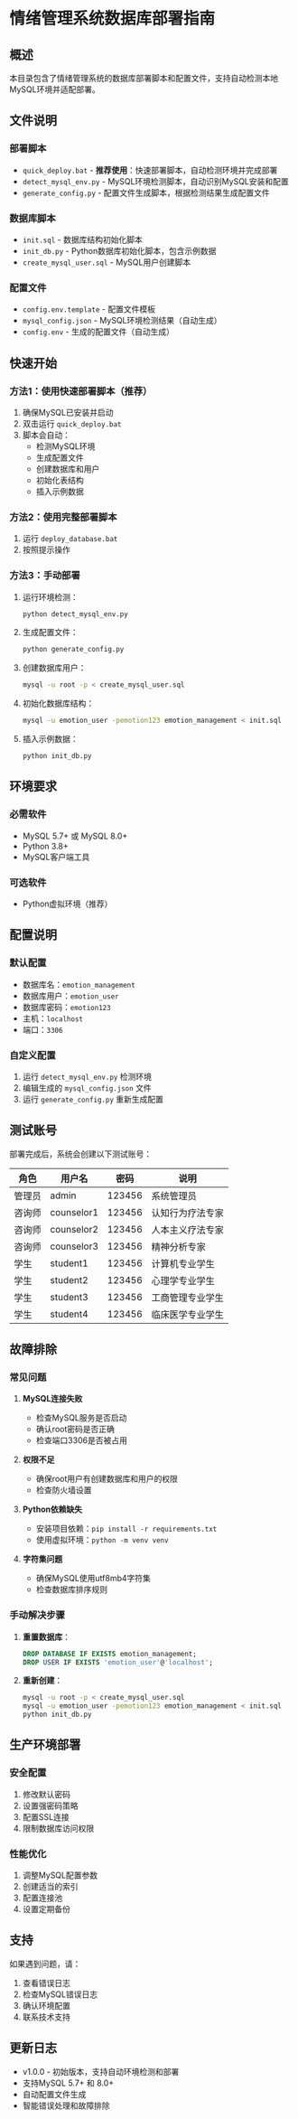 # 情绪管理系统数据库部署指南

## 概述

本目录包含了情绪管理系统的数据库部署脚本和配置文件，支持自动检测本地MySQL环境并适配部署。

## 文件说明

### 部署脚本
- `quick_deploy.bat` - **推荐使用**：快速部署脚本，自动检测环境并完成部署
- `detect_mysql_env.py` - MySQL环境检测脚本，自动识别MySQL安装和配置
- `generate_config.py` - 配置文件生成脚本，根据检测结果生成配置文件

### 数据库脚本
- `init.sql` - 数据库结构初始化脚本
- `init_db.py` - Python数据库初始化脚本，包含示例数据
- `create_mysql_user.sql` - MySQL用户创建脚本

### 配置文件
- `config.env.template` - 配置文件模板
- `mysql_config.json` - MySQL环境检测结果（自动生成）
- `config.env` - 生成的配置文件（自动生成）

## 快速开始

### 方法1：使用快速部署脚本（推荐）

1. 确保MySQL已安装并启动
2. 双击运行 `quick_deploy.bat`
3. 脚本会自动：
   - 检测MySQL环境
   - 生成配置文件
   - 创建数据库和用户
   - 初始化表结构
   - 插入示例数据

### 方法2：使用完整部署脚本

1. 运行 `deploy_database.bat`
2. 按照提示操作

### 方法3：手动部署

1. 运行环境检测：
   ```bash
   python detect_mysql_env.py
   ```

2. 生成配置文件：
   ```bash
   python generate_config.py
   ```

3. 创建数据库用户：
   ```bash
   mysql -u root -p < create_mysql_user.sql
   ```

4. 初始化数据库结构：
   ```bash
   mysql -u emotion_user -pemotion123 emotion_management < init.sql
   ```

5. 插入示例数据：
   ```bash
   python init_db.py
   ```

## 环境要求

### 必需软件
- MySQL 5.7+ 或 MySQL 8.0+
- Python 3.8+
- MySQL客户端工具

### 可选软件
- Python虚拟环境（推荐）

## 配置说明

### 默认配置
- 数据库名：`emotion_management`
- 数据库用户：`emotion_user`
- 数据库密码：`emotion123`
- 主机：`localhost`
- 端口：`3306`

### 自定义配置
1. 运行 `detect_mysql_env.py` 检测环境
2. 编辑生成的 `mysql_config.json` 文件
3. 运行 `generate_config.py` 重新生成配置

## 测试账号

部署完成后，系统会创建以下测试账号：

| 角色 | 用户名 | 密码 | 说明 |
|------|--------|------|------|
| 管理员 | admin | 123456 | 系统管理员 |
| 咨询师 | counselor1 | 123456 | 认知行为疗法专家 |
| 咨询师 | counselor2 | 123456 | 人本主义疗法专家 |
| 咨询师 | counselor3 | 123456 | 精神分析专家 |
| 学生 | student1 | 123456 | 计算机专业学生 |
| 学生 | student2 | 123456 | 心理学专业学生 |
| 学生 | student3 | 123456 | 工商管理专业学生 |
| 学生 | student4 | 123456 | 临床医学专业学生 |

## 故障排除

### 常见问题

1. **MySQL连接失败**
   - 检查MySQL服务是否启动
   - 确认root密码是否正确
   - 检查端口3306是否被占用

2. **权限不足**
   - 确保root用户有创建数据库和用户的权限
   - 检查防火墙设置

3. **Python依赖缺失**
   - 安装项目依赖：`pip install -r requirements.txt`
   - 使用虚拟环境：`python -m venv venv`

4. **字符集问题**
   - 确保MySQL使用utf8mb4字符集
   - 检查数据库排序规则

### 手动解决步骤

1. **重置数据库**：
   ```sql
   DROP DATABASE IF EXISTS emotion_management;
   DROP USER IF EXISTS 'emotion_user'@'localhost';
   ```

2. **重新创建**：
   ```bash
   mysql -u root -p < create_mysql_user.sql
   mysql -u emotion_user -pemotion123 emotion_management < init.sql
   python init_db.py
   ```

## 生产环境部署

### 安全配置
1. 修改默认密码
2. 设置强密码策略
3. 配置SSL连接
4. 限制数据库访问权限

### 性能优化
1. 调整MySQL配置参数
2. 创建适当的索引
3. 配置连接池
4. 设置定期备份

## 支持

如果遇到问题，请：
1. 查看错误日志
2. 检查MySQL错误日志
3. 确认环境配置
4. 联系技术支持

## 更新日志

- v1.0.0 - 初始版本，支持自动环境检测和部署
- 支持MySQL 5.7+ 和 8.0+
- 自动配置文件生成
- 智能错误处理和故障排除